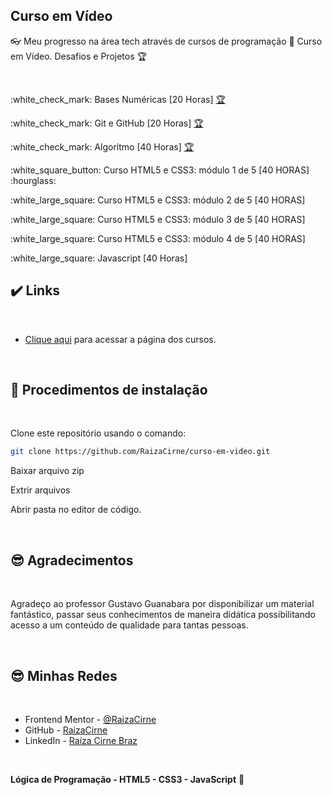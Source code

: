 ## Curso em Vídeo

👓 Meu progresso na área tech através de cursos de programação 🐺 Curso em Vídeo. Desafios e Projetos 🏆

<br>

<p>:white_check_mark: Bases Numéricas [20 Horas] <a target="_blank" href="https://www.origamid.com/certificate/bec64f6b/"  title="Certificate">🏆</a></p>
<p>:white_check_mark: Git e GitHub [20 Horas] <a target="_blank" href="https://www.origamid.com/certificate/14e14adb/"  title="Certificate">🏆</a></p>
<p>:white_check_mark: Algoritmo [40 Horas] <a target="_blank" href="https://www.origamid.com/certificate/cfd2884f/"  title="Certificate">🏆</a></p>
<p>:white_square_button: Curso HTML5 e CSS3: módulo 1 de 5 [40 HORAS] :hourglass:</p>
<p>:white_large_square: Curso HTML5 e CSS3: módulo 2 de 5 [40 HORAS] </p>
<p>:white_large_square: Curso HTML5 e CSS3: módulo 3 de 5 [40 HORAS] </p>
<p>:white_large_square: Curso HTML5 e CSS3: módulo 4 de 5 [40 HORAS] </p>
<p>:white_large_square: Javascript [40 Horas] </p>


## :heavy_check_mark: Links <a name="id04"></a>

<br />

- [Clique aqui](https://www.cursoemvideo.com/) para acessar a página dos cursos.

<br />

## 📝 Procedimentos de instalação <a name="id07"></a>

<br />

Clone este repositório usando o comando:

```bash
git clone https://github.com/RaizaCirne/curso-em-video.git
```

Baixar arquivo zip 

Extrir arquivos

Abrir pasta no editor de código.

<br />

## :sunglasses: Agradecimentos

<br />

Agradeço ao professor Gustavo Guanabara por disponibilizar um material fantástico, passar seus conhecimentos de maneira didática possibilitando acesso a um conteúdo de qualidade para tantas pessoas. 

<br />

## :sunglasses: Minhas Redes <a name="id09"></a>

<br />

- Frontend Mentor - [@RaizaCirne](https://www.frontendmentor.io/profile/RaizaCirne)
- GitHub - [RaizaCirne](https://github.com/RaizaCirne)
- LinkedIn - [Raíza Cirne Braz](https://www.linkedin.com/in/ra%C3%ADzacirne/)

<br />

**Lógica de Programação - HTML5 - CSS3 - JavaScript** 🚀
